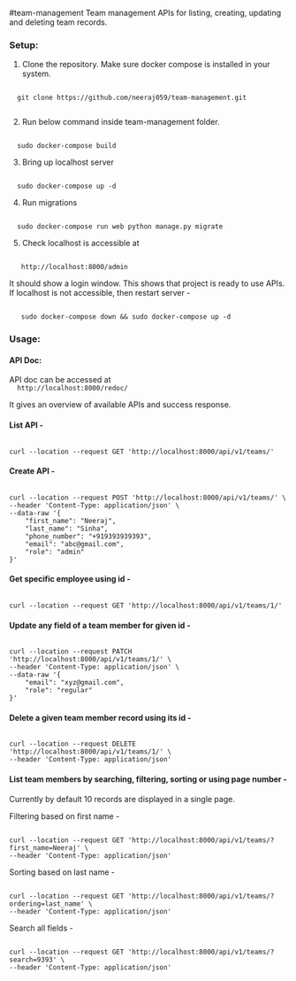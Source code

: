 #team-management
Team management APIs for listing, creating, updating and deleting team records.

<h3>Setup:</h3>

1. Clone the repository. Make sure docker compose is installed in your system.
<code>
  git clone https://github.com/neeraj059/team-management.git
 </code>

2. Run below command inside team-management folder.
<code>
  sudo docker-compose build
</code>

3. Bring up localhost server 
<code>
  sudo docker-compose up -d
</code>


 4. Run migrations
 <code>
  sudo docker-compose run web python manage.py migrate
</code>


 5. Check localhost is accessible at 
<code>
   http://localhost:8000/admin
</code>

   It should show a login window. This shows that project is ready to use APIs.
   If localhost is not accessible, then restart server -
   
<code>
   sudo docker-compose down && sudo docker-compose up -d
</code>
   
 <h3>Usage:</h3>
 
 <h4>API Doc: </h4>
      API doc can be accessed at
      

<code>
  http://localhost:8000/redoc/
</code>
  
  It gives an overview of available APIs and success response.
 
 <h4>List API - </h4>
<code>
curl --location --request GET 'http://localhost:8000/api/v1/teams/'
</code>

<h4>Create API - </h4>
<code>
curl --location --request POST 'http://localhost:8000/api/v1/teams/' \
--header 'Content-Type: application/json' \
--data-raw '{
    "first_name": "Neeraj",
    "last_name": "Sinha",
    "phone_number": "+919393939393",
    "email": "abc@gmail.com",
    "role": "admin"
}'
</code>

<h4> Get specific employee using id - </h4>

<code>
curl --location --request GET 'http://localhost:8000/api/v1/teams/1/'
</code>

<h4>Update any field of a team member for given id - </h4>

<code>
curl --location --request PATCH 'http://localhost:8000/api/v1/teams/1/' \
--header 'Content-Type: application/json' \
--data-raw '{
    "email": "xyz@gmail.com",
    "role": "regular"
}'
</code>
  
<h4>Delete a given team member record using its id - </h4>

<code>
curl --location --request DELETE 'http://localhost:8000/api/v1/teams/1/' \
--header 'Content-Type: application/json'
</code>

<h4>List team members by searching, filtering, sorting or using page number - </h4>

Currently by default 10 records are displayed in a single page.

Filtering based on first name - 

<code>
curl --location --request GET 'http://localhost:8000/api/v1/teams/?first_name=Neeraj' \
--header 'Content-Type: application/json'
</code>

Sorting based on last name - 

<code>
curl --location --request GET 'http://localhost:8000/api/v1/teams/?ordering=last_name' \
--header 'Content-Type: application/json'
</code>

Search all fields - 

<code>
curl --location --request GET 'http://localhost:8000/api/v1/teams/?search=9393' \
--header 'Content-Type: application/json'
</code>




